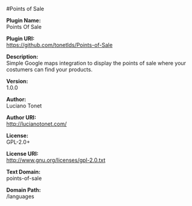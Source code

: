#Points of Sale

**Plugin Name:**       
Points Of Sale

**Plugin URI:**        
https://github.com/tonetlds/Points-of-Sale

**Description:**       
Simple Google maps integration to display the points of sale where your costumers can find your products.

**Version:**           
1.0.0

**Author:**            
Luciano Tonet

**Author URI:**        
http://lucianotonet.com/

**License:**           
GPL-2.0+

**License URI:**       
http://www.gnu.org/licenses/gpl-2.0.txt

**Text Domain:**       
points-of-sale

**Domain Path:**       
/languages